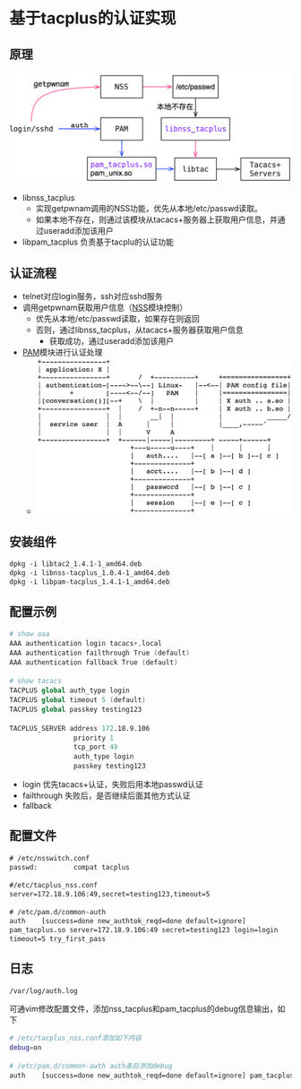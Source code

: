 # 基于tacplus的认证实现

## 原理

![](assets/tacplus认证原理.16-05-20.png)

- libnss_tacplus
  - 实现getpwnam调用的NSS功能，优先从本地/etc/passwd读取。
  - 如果本地不存在，则通过该模块从tacacs+服务器上获取用户信息，并通过useradd添加该用户
- libpam_tacplus 负责基于tacplu的认证功能

## 认证流程

- telnet对应login服务，ssh对应sshd服务
- 调用getpwnam获取用户信息（[NSS](https://www.gnu.org/software/libc/manual/html_node/Name-Service-Switch.html#Name-Service-Switch)模块控制）
  - 优先从本地/etc/passwd读取，如果存在则返回
  - 否则，通过libnss_tacplus，从tacacs+服务器获取用户信息
    - 获取成功，通过useradd添加该用户
- [PAM](http://www.linux-pam.org/Linux-PAM-html/sag-overview.html)模块进行认证处理
  - ![原理图](assets/tacplus认证原理.16-27-03.png)

## 安装组件

```
dpkg -i libtac2_1.4.1-1_amd64.deb
dpkg -i libnss-tacplus_1.0.4-1_amd64.deb
dpkg -i libpam-tacplus_1.4.1-1_amd64.deb
```

## 配置示例

```s
# show aaa
AAA authentication login tacacs+,local
AAA authentication failthrough True (default)
AAA authentication fallback True (default)

# show tacacs
TACPLUS global auth_type login
TACPLUS global timeout 5 (default)
TACPLUS global passkey testing123

TACPLUS_SERVER address 172.18.9.106
                priority 1
                tcp_port 49
                auth_type login
                passkey testing123
```

- login 优先tacacs+认证，失败后用本地passwd认证
- failthrough 失败后，是否继续后面其他方式认证
- fallback

## 配置文件

```t
# /etc/nsswitch.conf
passwd:         compat tacplus

#/etc/tacplus_nss.conf
server=172.18.9.106:49,secret=testing123,timeout=5

# /etc/pam.d/common-auth
auth	[success=done new_authtok_reqd=done default=ignore]	pam_tacplus.so server=172.18.9.106:49 secret=testing123 login=login timeout=5 try_first_pass
```

## 日志

```
/var/log/auth.log
```

可通vim修改配置文件，添加nss_tacplus和pam_tacplus的debug信息输出，如下

```sh
# /etc/tacplus_nss.conf添加如下内容
debug=on

# /etc/pam.d/common-auth auth条目添加debug
auth	[success=done new_authtok_reqd=done default=ignore]	pam_tacplus.so server=172.18.9.106:49 secret=testing123 login=login timeout=5 debug try_first_pass
```
